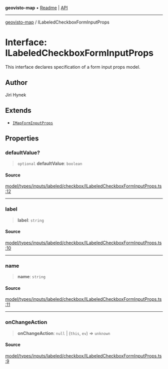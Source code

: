 **geovisto-map** • [Readme](../README.md) \| [API](../globals.md)

***

[geovisto-map](../README.md) / ILabeledCheckboxFormInputProps

# Interface: ILabeledCheckboxFormInputProps

This interface declares specification of a form input props model.

## Author

Jiri Hynek

## Extends

- [`IMapFormInputProps`](IMapFormInputProps.md)

## Properties

### defaultValue?

> `optional` **defaultValue**: `boolean`

#### Source

[model/types/inputs/labeled/checkbox/ILabeledCheckboxFormInputProps.ts:12](https://github.com/geovisto/geovisto-map/blob/5ee2cb5d45c19062fc8fc6beefa2848c076518b6/src/model/types/inputs/labeled/checkbox/ILabeledCheckboxFormInputProps.ts#L12)

***

### label

> **label**: `string`

#### Source

[model/types/inputs/labeled/checkbox/ILabeledCheckboxFormInputProps.ts:10](https://github.com/geovisto/geovisto-map/blob/5ee2cb5d45c19062fc8fc6beefa2848c076518b6/src/model/types/inputs/labeled/checkbox/ILabeledCheckboxFormInputProps.ts#L10)

***

### name

> **name**: `string`

#### Source

[model/types/inputs/labeled/checkbox/ILabeledCheckboxFormInputProps.ts:11](https://github.com/geovisto/geovisto-map/blob/5ee2cb5d45c19062fc8fc6beefa2848c076518b6/src/model/types/inputs/labeled/checkbox/ILabeledCheckboxFormInputProps.ts#L11)

***

### onChangeAction

> **onChangeAction**: `null` \| (`this`, `ev`) => `unknown`

#### Source

[model/types/inputs/labeled/checkbox/ILabeledCheckboxFormInputProps.ts:9](https://github.com/geovisto/geovisto-map/blob/5ee2cb5d45c19062fc8fc6beefa2848c076518b6/src/model/types/inputs/labeled/checkbox/ILabeledCheckboxFormInputProps.ts#L9)
